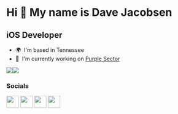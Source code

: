 Hi 👋 My name is Dave Jacobsen
==============================

iOS Developer
-------------

*   🌍  I'm based in Tennessee
*   🚀  I'm currently working on [Purple Sector](http://apps.apple.com/us/app/purple-sector/id1635843325)

<a href="https://www.twitter.com/davejacobsenios" target="_blank" rel="noreferrer"><img
                  src="https://img.shields.io/twitter/follow/davejacobsenios?logo=twitter&style=for-the-badge&color=0891b2&labelColor=1c1917"
                /></a><a href="https://www.github.com/davejacobsen" target="_blank" rel="noreferrer"><img
                  src="https://img.shields.io/github/followers/davejacobsen?logo=github&style=for-the-badge&color=0891b2&labelColor=1c1917" /></a>
                 
### Socials  <p align="left"> <a href="https://www.github.com/davejacobsen" target="_blank" rel="noreferrer"><img src="https://raw.githubusercontent.com/danielcranney/readme-generator/main/public/icons/socials/github.svg" width="32" height="32" /></a> <a href="https://www.linkedin.com/in/davidjacobsen1/" target="_blank" rel="noreferrer"><img src="https://raw.githubusercontent.com/danielcranney/readme-generator/main/public/icons/socials/linkedin.svg" width="32" height="32" /></a> <a href="https://www.twitter.com/davejacobsenios" target="_blank" rel="noreferrer"><img src="https://raw.githubusercontent.com/danielcranney/readme-generator/main/public/icons/socials/twitter.svg" width="32" height="32" /></a> <a href="https://www.youtube.com/c/davejacobsenios" target="_blank" rel="noreferrer"><img src="https://raw.githubusercontent.com/danielcranney/readme-generator/main/public/icons/socials/youtube.svg" width="32" height="32" /></a></p>
